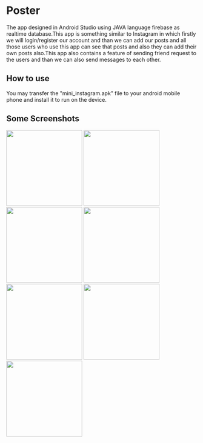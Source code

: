 # Poster
The app designed in Android Studio using JAVA language firebase as realtime database.This app is something similar to Instagram in which firstly we will login/register our account and than we can add our posts and all those users who use this app can see that posts and also they can add their own posts also.This app also contains a feature of sending friend request to the users and than we can also send messages to each other.

## How to use
You may transfer the "mini_instagram.apk" file to your android mobile phone and install it to run on the device.


## Some Screenshots
<img src="https://www.dropbox.com/s/ezmo7cyof3o2wdm/Screenshot_20210303-155522_Poster.jpg?dl=0&raw=1" width="200px" />
<img src="https://www.dropbox.com/s/ejpxv6914devjbz/Screenshot_20210303-155550_Poster.jpg?dl=0&raw=1" width="200px" />
<img src="https://www.dropbox.com/s/y6p9v6l09bh1jru/Screenshot_20210303-155512_Poster.jpg?dl=0&raw=1" width="200px" />
<img src="https://www.dropbox.com/s/zip3z0knzexcjha/Screenshot_20210303-155735_Poster.jpg?dl=0&raw=1" width="200px" />
<img src="https://www.dropbox.com/s/38yqdwnd7ewutyg/Screenshot_20210303-155747_Poster.jpg?dl=0&raw=1" width="200px" />
<img src="https://www.dropbox.com/s/11khrc3mz4kjuqa/Screenshot_20210303-155757_Poster.jpg?dl=0&raw=1" width="200px" />
<img src="https://www.dropbox.com/s/fmrnttl33two3fz/Screenshot_20210303-155810_Poster.jpg?dl=0&raw=1" width="200px" />
